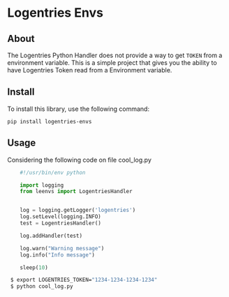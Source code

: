 # Logentries Envs

## About
The Logentries Python Handler does not provide a way to get `TOKEN` from a environment variable. This is a simple project that
gives you the ability to have Logentries Token read from a Environment variable.

## Install
To install this library, use the following command:

``pip install logentries-envs``

## Usage

Considering the following code on file cool_log.py

``` python
    #!/usr/bin/env python

    import logging
    from leenvs import LogentriesHandler


    log = logging.getLogger('logentries')
    log.setLevel(logging.INFO)
    test = LogentriesHandler()

    log.addHandler(test)

    log.warn("Warning message")
    log.info("Info message")

    sleep(10)
```

``` bash
 $ export LOGENTRIES_TOKEN="1234-1234-1234-1234"
 $ python cool_log.py
```
